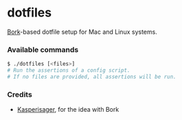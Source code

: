 dotfiles
========

[Bork](https://github.com/mattly/bork)-based dotfile setup for Mac and Linux systems.

### Available commands

```sh
$ ./dotfiles [<files>]
# Run the assertions of a config script.
# If no files are provided, all assertions will be run.
```

### Credits

* [Kasperisager](https://github.com/kasperisager), for the idea with Bork